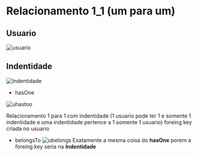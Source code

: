 # Relacionamento 1_1 (um para um) 
## Usuario
![usuario](https://user-images.githubusercontent.com/43249105/91624648-d27cdd80-e977-11ea-814a-59294733d136.png)
## Indentidade

![Indentidade](https://user-images.githubusercontent.com/43249105/91624692-0526d600-e978-11ea-8a76-0e35c326934d.png)

 - hasOne

 ![uhastoo](https://user-images.githubusercontent.com/43249105/91624647-d1e44700-e977-11ea-829b-3017d2784999.png)

 Relacionamento 1 para 1 com indentidade (1 usuario pode ter 1 e somente 1 indentidade e uma indentidade pertence a 1 somente 1 usuario) foreing key criada no usuario
 
 - belongsTo
![ubelongs](https://user-images.githubusercontent.com/43249105/91624646-d1e44700-e977-11ea-82a1-84693460e14b.png)
Exatamente a mesma coisa do **hasOne** porem a foreing key seria na **Indentidade**
